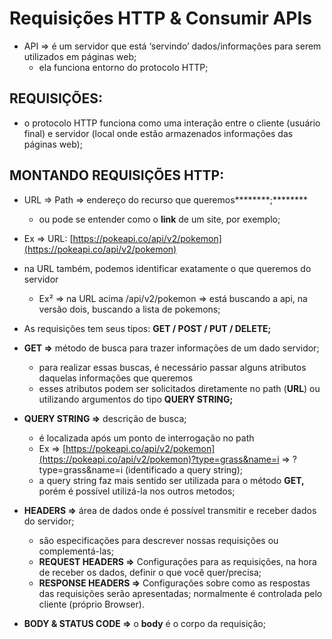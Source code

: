 # Requisições HTTP & Consumir APIs

- API ⇒ é um servidor que está ‘servindo’ dados/informações para serem utilizados em páginas web;
    - ela funciona entorno do protocolo HTTP;

## ************************REQUISIÇÕES:************************

- o protocolo HTTP funciona como uma interação entre o cliente (usuário final) e servidor (local onde estão armazenados informações das páginas web);

## **********MONTANDO REQUISIÇÕES HTTP:**********

- URL ⇒ Path ⇒ endereço do recurso que queremos********;********
    - ou pode se entender como o ********link******** de um site, por exemplo;
- Ex ⇒ URL: [https://pokeapi.co/api/v2/pokemon](https://pokeapi.co/api/v2/pokemon)
- na URL também, podemos identificar exatamente o que queremos do servidor
    - Ex² ⇒ na URL acima /api/v2/pokemon ⇒ está buscando a api, na versão dois, buscando a lista de pokemons;
- As requisições tem seus tipos: **********************************************************************GET / POST / PUT  / DELETE;**********************************************************************

- **************GET ⇒************** método de busca para trazer informações de um dado servidor;
    - para realizar essas buscas, é necessário passar alguns atributos daquelas informações que queremos
    - esses atributos podem ser solicitados diretamente no path (******URL******) ou utilizando argumentos do tipo **************************QUERY STRING;**************************
- ******************************QUERY STRING ⇒****************************** descrição de busca;
    - é localizada após um ponto de interrogação no path
    - Ex ⇒ [https://pokeapi.co/api/v2/pokemon](https://pokeapi.co/api/v2/pokemon)?type=grass&name=i ⇒ ?type=grass&name=i (identificado a query string);
    - a query string faz mais sentido ser utilizada para o método ******GET,****** porém é possível utilizá-la nos outros metodos;
- ****************HEADERS ⇒**************** área de dados onde é possível transmitir e receber dados do servidor;
    - são especificações para descrever nossas requisições ou complementá-las;
    - **************************REQUEST HEADERS ⇒************************** Configurações para as requisições, na hora de receber os dados, definir o que você quer/precisa;
    - ******RESPONSE HEADERS ⇒****** Configurações sobre como as respostas das requisições serão apresentadas; normalmente é controlada pelo cliente (próprio Browser).
- **************************************BODY & STATUS CODE ⇒************************************** o **********body********** é o corpo da requisição;